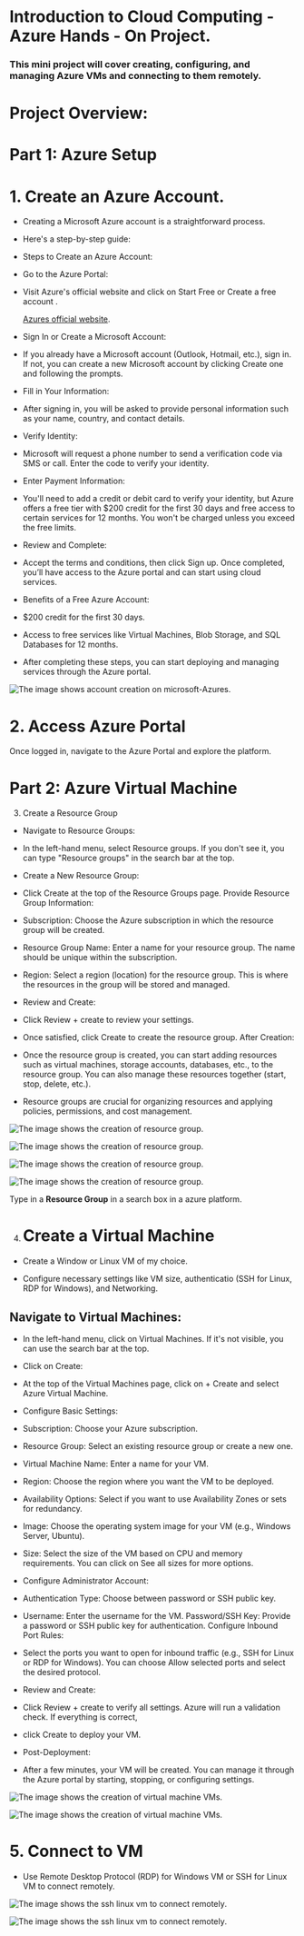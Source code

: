 # Introduction to Cloud Computing - Azure Hands - On Project.

### This mini project will cover creating, configuring, and managing Azure VMs and connecting to them remotely.

# Project Overview:

# Part 1: Azure Setup

# 1. Create an Azure Account.

- Creating a Microsoft Azure account is a straightforward process. 

- Here's a step-by-step guide:

- Steps to Create an Azure Account:

- Go to the Azure Portal:

- Visit Azure's official website and click on Start Free or Create a free account .

   [Azures official website](https://azure.microsoft.com/en-us/pricing/purchase-options/azure-account?icid=azurefreeaccount).

- Sign In or Create a Microsoft Account:

- If you already have a Microsoft account (Outlook, Hotmail, etc.), sign in. If not, you can create a new Microsoft account by clicking Create one and following the prompts.

- Fill in Your Information:

- After signing in, you will be asked to provide personal information such as your name, country, and contact details.

- Verify Identity:

- Microsoft will request a phone number to send a verification code via SMS or call. Enter the code to verify your identity.

- Enter Payment Information:

- You'll need to add a credit or debit card to verify your identity, but Azure offers a free tier with $200 credit for the first 30 days and free access to certain services for 12 months. You won't be charged unless you exceed the free limits.

- Review and Complete:

- Accept the terms and conditions, then click Sign up. Once completed, you’ll have access to the Azure portal and can start using cloud services.

- Benefits of a Free Azure Account:

- $200 credit for the first 30 days.

- Access to free services like Virtual Machines, Blob Storage, and SQL Databases for 12 months.

- After completing these steps, you can start deploying and managing services through the Azure portal.
 
![The image shows account creation on microsoft-Azures](image/images/microsoft-azure.png).


# 2.  Access Azure Portal

Once logged in, navigate to the Azure Portal and explore the platform.



# Part 2:  Azure Virtual Machine

3. Create a Resource Group

- Navigate to Resource Groups:

- In the left-hand menu, select Resource groups. If you don't see it, you can type "Resource groups" in the search bar at the top.

- Create a New Resource Group:

- Click Create at the top of the Resource Groups page.
Provide Resource Group Information:

- Subscription: Choose the Azure subscription in which the resource group will be created.

- Resource Group Name: Enter a name for your resource group. The name should be unique within the subscription.

- Region: Select a region (location) for the resource group. This is where the resources in the group will be stored and managed.

- Review and Create:

- Click Review + create to review your settings.

- Once satisfied, click Create to create the resource group.
After Creation:

- Once the resource group is created, you can start adding resources such as virtual machines, storage accounts, databases, etc., to the resource group. You can also manage these resources together (start, stop, delete, etc.).

- Resource groups are crucial for organizing resources and applying policies, permissions, and cost management.

![The image shows the creation of resource group](image/images/resource-group.png).


![The image shows the creation of resource group](image/images/Create-resource-group.png).


![The image shows the creation of resource group](image/images/resource-group-passed.png).


![The image shows the creation of resource group](image/images/resource-group-created.png).


Type in a **Resource Group** in a search box in a azure platform.

4. # Create a Virtual Machine

- Create a Window or Linux VM of my choice.

- Configure necessary settings like VM size, authenticatio (SSH for Linux, RDP for Windows), and Networking.

## Navigate to Virtual Machines:

- In the left-hand menu, click on Virtual Machines. If it's not visible, you can use the search bar at the top.

- Click on Create:

- At the top of the Virtual Machines page, click on + Create and select Azure Virtual Machine.

- Configure Basic Settings:

- Subscription: Choose your Azure subscription.

- Resource Group: Select an existing resource group or create a new one.

- Virtual Machine Name: Enter a name for your VM.

- Region: Choose the region where you want the VM to be deployed.

- Availability Options: Select if you want to use Availability Zones or sets for redundancy.

- Image: Choose the operating system image for your VM (e.g., Windows Server, Ubuntu).

- Size: Select the size of the VM based on CPU and memory requirements. You can click on See all sizes for more options.

- Configure Administrator Account:

- Authentication Type: Choose between password or SSH public key.

- Username: Enter the username for the VM.
Password/SSH Key: Provide a password or SSH public key for authentication.
Configure Inbound Port Rules:

- Select the ports you want to open for inbound traffic (e.g., SSH for Linux or RDP for Windows). You can choose Allow selected ports and select the desired protocol.

- Review and Create:

- Click Review + create to verify all settings. Azure will run a validation check.
If everything is correct, 

- click Create to deploy your VM.

- Post-Deployment:

- After a few minutes, your VM will be created. You can manage it through the Azure portal by starting, stopping, or configuring settings.


![The image shows the creation of virtual machine VMs](image/images/virtual-machine-created.png).



![The image shows the creation of virtual machine VMs](image/images/virtual-machine-running.png).


# 5. Connect to VM

- Use Remote Desktop Protocol (RDP) for Windows VM or SSH for Linux VM to connect remotely.

![The image shows the ssh linux vm to connect remotely](image/images/ssh-i-azure.png).


![The image shows the ssh linux vm to connect remotely](image/images/ssh-i-azure1.png).